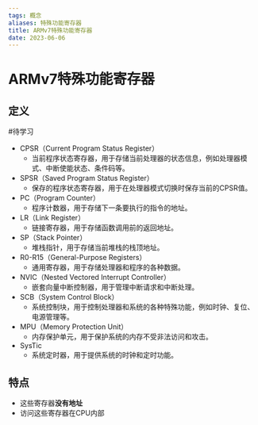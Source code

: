 ```yaml
---
tags: 概念
aliases: 特殊功能寄存器
title: ARMv7特殊功能寄存器
date: 2023-06-06
---
```

# ARMv7特殊功能寄存器

## 定义
#待学习 
- CPSR（Current Program Status Register）
	- 当前程序状态寄存器，用于存储当前处理器的状态信息，例如处理器模式、中断使能状态、条件码等。
- SPSR（Saved Program Status Register）
	- 保存的程序状态寄存器，用于在处理器模式切换时保存当前的CPSR值。
- PC（Program Counter）
	- 程序计数器，用于存储下一条要执行的指令的地址。
- LR（Link Register）
	- 链接寄存器，用于存储函数调用前的返回地址。
- SP（Stack Pointer）
	- 堆栈指针，用于存储当前堆栈的栈顶地址。
- R0-R15（General-Purpose Registers）
	- 通用寄存器，用于存储处理器和程序的各种数据。
- NVIC（Nested Vectored Interrupt Controller）
	- 嵌套向量中断控制器，用于管理中断请求和中断处理。
- SCB（System Control Block）
	- 系统控制块，用于控制处理器和系统的各种特殊功能，例如时钟、复位、电源管理等。
- MPU（Memory Protection Unit）
	- 内存保护单元，用于保护系统的内存不受非法访问和攻击。
- SysTic
	- 系统定时器，用于提供系统的时钟和定时功能。

## 特点

- 这些寄存器**没有地址**
- 访问这些寄存器在CPU内部